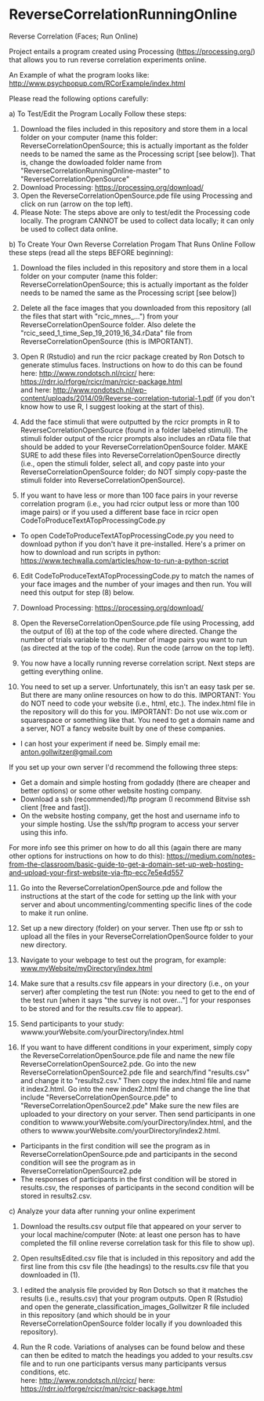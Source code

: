 # ReverseCorrelationRunningOnline
Reverse Correlation (Faces; Run Online)

Project entails a program created using Processing (https://processing.org/) that allows you to run reverse correlation experiments online. 

An Example of what the program looks like: http://www.psychpopup.com/RCorExample/index.html

Please read the following options carefully:

a) To Test/Edit the Program Locally Follow these steps: 

1) Download the files included in this repository and store them in a local folder on your computer (name this folder:
ReverseCorrelationOpenSource; this is actually important as the folder needs to be named the same as the Processing script [see below]).
That is, change the dowloaded folder name from "ReverseCorrelationRunningOnline-master" to "ReverseCorrelationOpenSource"
2) Download Processing: https://processing.org/download/
3) Open the ReverseCorrelationOpenSource.pde file using Processing and click on run (arrow on the top left).
4) Please Note: The steps above are only to test/edit the Processing code locally. The program CANNOT be used to collect data locally; it can only be used to collect data online. 

b) To Create Your Own Reverse Correlation Progam That Runs Online Follow these steps (read all the steps BEFORE beginning):

1) Download the files included in this repository and store them in a local folder on your computer (name this folder:
ReverseCorrelationOpenSource; this is actually important as the folder needs to be named the same as the Processing script [see below])

2) Delete all the face images that you downloaded from this repository (all the files that start with "rcic_mnes_...") from 
your ReverseCorrelationOpenSource folder.
Also delete the "rcic_seed_1_time_Sep_19_2019_16_34.rData" file from ReverseCorrelationOpenSource (this is IMPORTANT). 

3) Open R (Rstudio) and run the rcicr package created by Ron Dotsch to generate stimulus faces. Instructions on how to do this can be found
here: http://www.rondotsch.nl/rcicr/ 
here: https://rdrr.io/rforge/rcicr/man/rcicr-package.html  
and here: http://www.rondotsch.nl/wp-content/uploads/2014/09/Reverse-correlation-tutorial-1.pdf (if you don't know how to use R, I suggest
looking at the start of this).

4) Add the face stimuli that were outputted by the rcicr prompts in R to ReverseCorrelationOpenSource (found in a folder labeled stimuli).
The stimuli folder output of the rcicr prompts also includes an rData file that should be added to your ReverseCorrelationOpenSource folder. 
MAKE SURE to add these files into ReverseCorrelationOpenSource directly (i.e., open the stimuli folder, select all, and copy paste into 
your ReverseCorrelationOpenSource folder; do NOT simply copy-paste the stimuli folder into ReverseCorrelationOpenSource). 

5) If you want to have less or more than 100 face pairs in your reverse correlation program (i.e., you had rcicr output less or more than
100 image pairs) or if you used a different base face in rcicr open CodeToProduceTextATopProcessingCode.py 
- To open CodeToProduceTextATopProcessingCode.py you need to download python if you don't have it pre-installed. Here's a primer on how to download and run scripts in python: 
https://www.techwalla.com/articles/how-to-run-a-python-script

6) Edit CodeToProduceTextATopProcessingCode.py to match the names of your face images and the number of your images and then run. You will
need this output for step (8) below.

7) Download Processing: https://processing.org/download/

8) Open the ReverseCorrelationOpenSource.pde file using Processing, add the output of (6) at the top of the code where directed. 
Change the number of trials variable to the number of image pairs you want to run (as directed at the top of the code). 
Run the code (arrow on the top left).

9) You now have a locally running reverse correlation script. Next steps are getting everything online. 

10) You need to set up a server. Unfortunately, this isn't an easy task per se. But there are many online resources on how to do this.
IMPORTANT: You do NOT need to code your website (i.e., html, etc.). The index.html file in the repository will do this for you.
IMPORTANT: Do not use wix.com or squarespace or something like that. You need to get a domain name and a server, NOT a fancy website
built by one of these companies. 
- I can host your experiment if need be. Simply email me: anton.gollwitzer@gmail.com 

If you set up your own server I'd recommend the following three steps: 
- Get a domain and simple hosting from godaddy (there are cheaper and better options) or some other website hosting company.
- Download a ssh (recommended)/ftp program (I recommend Bitvise ssh client [free and fast]). 
- On the website hosting company, get the host and username info to your simple hosting. Use the ssh/ftp program to access your 
server using this info.  

For more info see this primer on how to do all this (again there are many other options for instructions on how to do this):
https://medium.com/notes-from-the-classroom/basic-guide-to-get-a-domain-set-up-web-hosting-and-upload-your-first-website-via-ftp-ecc7e5e4d557

11) Go into the ReverseCorrelationOpenSource.pde and follow the instructions at the start of the code for setting up the link with your
server and about uncommenting/commenting specific lines of the code to make it run online. 

12) Set up a new directory (folder) on your server. Then use ftp or ssh to upload all the files in your 
ReverseCorrelationOpenSource folder to your new directory. 

13) Navigate to your webpage to test out the program, for example: www.myWebsite/myDirectory/index.html

14) Make sure that a results.csv file appears in your directory (i.e., on your server) after completing the test run 
(Note: you need to get to the end of the test run [when it says "the survey is not over..."] for your responses to be stored and for the
results.csv file to appear). 

15) Send participants to your study: wwww.yourWebsite.com/yourDirectory/index.html

16) If you want to have different conditions in your experiment, simply copy the ReverseCorrelationOpenSource.pde file and 
name the new file ReverseCorrelationOpenSource2.pde. Go into the new ReverseCorrelationOpenSource2.pde file and
search/find "results.csv" and change it to "results2.csv." Then copy the index.html file and name it index2.html. Go into the new 
index2.html file and change the line that include "ReverseCorrelationOpenSource.pde" to "ReverseCorrelationOpenSource2.pde" Make sure the new
files are uploaded to your directory on your server. Then send participants in one condition to 
wwww.yourWebsite.com/yourDirectory/index.html, and the others to wwww.yourWebsite.com/yourDirectory/index2.html.
- Participants in the first condition will see the program as in ReverseCorrelationOpenSource.pde and participants in the second condition 
will see the program as in ReverseCorrelationOpenSource2.pde
- The responses of participants in the first condition will be stored in results.csv, the responses of participants in the second
condition will be stored in results2.csv.

c) Analyze your data after running your online experiment

1) Download the results.csv output file that appeared on your server to your local machine/computer (Note: at least one person has to have
completed the fill online reverse correlation task for this file to show up). 

2) Open resultsEdited.csv file that is included in this repository and add the first line from this csv file 
(the headings) to the results.csv file that you downloaded in (1).  

3) I edited the analysis file provided by Ron Dotsch so that it matches the results (i.e., results.csv) that your program outputs. 
Open R (Rstudio) and open the generate_classification_images_Gollwitzer R file included in this repository (and which should be in 
your ReverseCorrelationOpenSource folder locally if you downloaded this repository).

4) Run the R code. Variations of analyses can be found below and these can then be edited to match the headings you added to your 
results.csv file and to run one participants versus many participants versus conditions, etc.  
here: http://www.rondotsch.nl/rcicr/ 
here: https://rdrr.io/rforge/rcicr/man/rcicr-package.html  
